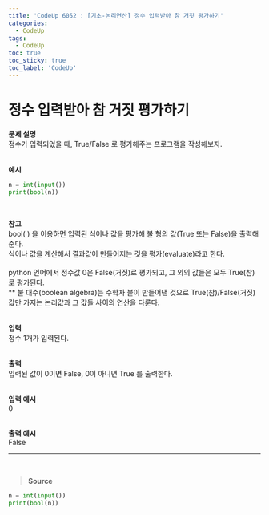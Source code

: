 ```yaml
---
title: 'CodeUp 6052 : [기초-논리연산] 정수 입력받아 참 거짓 평가하기'
categories:
  - CodeUp
tags:
  - CodeUp
toc: true
toc_sticky: true
toc_label: 'CodeUp'
---
```


# 정수 입력받아 참 거짓 평가하기

**문제 설명**  
정수가 입력되었을 때, True/False 로 평가해주는 프로그램을 작성해보자.  
<br>

**예시**

```python
n = int(input())
print(bool(n))
```

<br>

**참고**  
bool( ) 을 이용하면 입력된 식이나 값을 평가해 불 형의 값(True 또는 False)을 출력해준다.  
식이나 값을 계산해서 결과값이 만들어지는 것을 평가(evaluate)라고 한다.  
<br>
python 언어에서 정수값 0은 False(거짓)로 평가되고, 그 외의 값들은 모두 True(참)로 평가된다.  
\*\* 불 대수(boolean algebra)는 수학자 불이 만들어낸 것으로 True(참)/False(거짓) 값만 가지는 논리값과 그 값들 사이의 연산을 다룬다.  
<br>

**입력**  
정수 1개가 입력된다.  
<br>

**출력**  
입력된 값이 0이면 False, 0이 아니면 True 를 출력한다.  
<br>

**입력 예시**  
0  
<br>

**출력 예시**  
False

---

<br>

> **Source**

```python
n = int(input())
print(bool(n))
```
